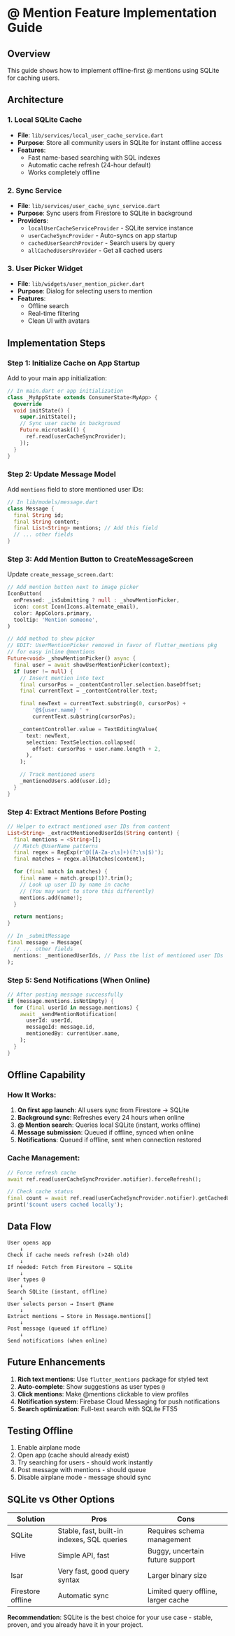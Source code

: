 # @ Mention Feature Implementation Guide

## Overview
This guide shows how to implement offline-first @ mentions using SQLite for caching users.

## Architecture

### 1. Local SQLite Cache
- **File**: `lib/services/local_user_cache_service.dart`
- **Purpose**: Store all community users in SQLite for instant offline access
- **Features**:
  - Fast name-based searching with SQL indexes
  - Automatic cache refresh (24-hour default)
  - Works completely offline

### 2. Sync Service
- **File**: `lib/services/user_cache_sync_service.dart`
- **Purpose**: Sync users from Firestore to SQLite in background
- **Providers**:
  - `localUserCacheServiceProvider` - SQLite service instance
  - `userCacheSyncProvider` - Auto-syncs on app startup
  - `cachedUserSearchProvider` - Search users by query
  - `allCachedUsersProvider` - Get all cached users

### 3. User Picker Widget
- **File**: `lib/widgets/user_mention_picker.dart`
- **Purpose**: Dialog for selecting users to mention
- **Features**:
  - Offline search
  - Real-time filtering
  - Clean UI with avatars

## Implementation Steps

### Step 1: Initialize Cache on App Startup

Add to your main app initialization:

```dart
// In main.dart or app initialization
class _MyAppState extends ConsumerState<MyApp> {
  @override
  void initState() {
    super.initState();
    // Sync user cache in background
    Future.microtask(() {
      ref.read(userCacheSyncProvider);
    });
  }
}
```

### Step 2: Update Message Model

Add `mentions` field to store mentioned user IDs:

```dart
// In lib/models/message.dart
class Message {
  final String id;
  final String content;
  final List<String> mentions; // Add this field
  // ... other fields
}
```

### Step 3: Add Mention Button to CreateMessageScreen

Update `create_message_screen.dart`:

```dart
// Add mention button next to image picker
IconButton(
  onPressed: _isSubmitting ? null : _showMentionPicker,
  icon: const Icon(Icons.alternate_email),
  color: AppColors.primary,
  tooltip: 'Mention someone',
)

// Add method to show picker
// EDIT: UserMentionPicker removed in favor of flutter_mentions pkg
// for easy inline @mentions 
Future<void> _showMentionPicker() async {
  final user = await showUserMentionPicker(context);
  if (user != null) {
    // Insert mention into text
    final cursorPos = _contentController.selection.baseOffset;
    final currentText = _contentController.text;

    final newText = currentText.substring(0, cursorPos) +
        '@${user.name} ' +
        currentText.substring(cursorPos);

    _contentController.value = TextEditingValue(
      text: newText,
      selection: TextSelection.collapsed(
        offset: cursorPos + user.name.length + 2,
      ),
    );

    // Track mentioned users
    _mentionedUsers.add(user.id);
  }
}
```

### Step 4: Extract Mentions Before Posting

```dart
// Helper to extract mentioned user IDs from content
List<String> _extractMentionedUserIds(String content) {
  final mentions = <String>[];
  // Match @UserName patterns
  final regex = RegExp(r'@([A-Za-z\s]+)(?:\s|$)');
  final matches = regex.allMatches(content);

  for (final match in matches) {
    final name = match.group(1)?.trim();
    // Look up user ID by name in cache
    // (You may want to store this differently)
    mentions.add(name!);
  }

  return mentions;
}

// In _submitMessage
final message = Message(
  // ... other fields
  mentions: _mentionedUserIds, // Pass the list of mentioned user IDs
);
```

### Step 5: Send Notifications (When Online)

```dart
// After posting message successfully
if (message.mentions.isNotEmpty) {
  for (final userId in message.mentions) {
    await _sendMentionNotification(
      userId: userId,
      messageId: message.id,
      mentionedBy: currentUser.name,
    );
  }
}
```

## Offline Capability

### How It Works:
1. **On first app launch**: All users sync from Firestore → SQLite
2. **Background sync**: Refreshes every 24 hours when online
3. **@ Mention search**: Queries local SQLite (instant, works offline)
4. **Message submission**: Queued if offline, synced when online
5. **Notifications**: Queued if offline, sent when connection restored

### Cache Management:
```dart
// Force refresh cache
await ref.read(userCacheSyncProvider.notifier).forceRefresh();

// Check cache status
final count = await ref.read(userCacheSyncProvider.notifier).getCachedUserCount();
print('$count users cached locally');
```

## Data Flow

```
User opens app
    ↓
Check if cache needs refresh (>24h old)
    ↓
If needed: Fetch from Firestore → SQLite
    ↓
User types @
    ↓
Search SQLite (instant, offline)
    ↓
User selects person → Insert @Name
    ↓
Extract mentions → Store in Message.mentions[]
    ↓
Post message (queued if offline)
    ↓
Send notifications (when online)
```

## Future Enhancements

1. **Rich text mentions**: Use `flutter_mentions` package for styled text
2. **Auto-complete**: Show suggestions as user types `@`
3. **Click mentions**: Make @mentions clickable to view profiles
4. **Notification system**: Firebase Cloud Messaging for push notifications
5. **Search optimization**: Full-text search with SQLite FTS5

## Testing Offline

1. Enable airplane mode
2. Open app (cache should already exist)
3. Try searching for users - should work instantly
4. Post message with mentions - should queue
5. Disable airplane mode - message should sync

## SQLite vs Other Options

| Solution | Pros | Cons |
|----------|------|------|
| SQLite | Stable, fast, built-in indexes, SQL queries | Requires schema management |
| Hive | Simple API, fast | Buggy, uncertain future support |
| Isar | Very fast, good query syntax | Larger binary size |
| Firestore offline | Automatic sync | Limited query offline, larger cache |

**Recommendation**: SQLite is the best choice for your use case - stable, proven, and you already have it in your project.
